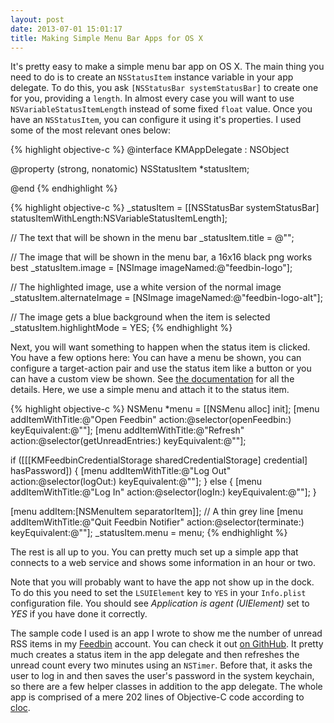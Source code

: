 ```yaml
---
layout: post
date: 2013-07-01 15:01:17
title: Making Simple Menu Bar Apps for OS X
---
```


It's pretty easy to make a simple menu bar app on OS X. The main thing you need to do is to create an `NSStatusItem` instance variable in your app delegate. To do this, you ask `[NSStatusBar systemStatusBar]` to create one for you, providing a `length`. In almost every case you will want to use `NSVariableStatusItemLength` instead of some fixed `float` value. Once you have an `NSStatusItem`, you can configure it using it's properties. I used some of the most relevant ones below:

{% highlight objective-c %}
@interface KMAppDelegate : NSObject <NSApplicationDelegate>

@property (strong, nonatomic) NSStatusItem *statusItem;
    
@end
{% endhighlight %}

{% highlight objective-c %}
_statusItem = [[NSStatusBar systemStatusBar] statusItemWithLength:NSVariableStatusItemLength];

// The text that will be shown in the menu bar
_statusItem.title = @"";

// The image that will be shown in the menu bar, a 16x16 black png works best
_statusItem.image = [NSImage imageNamed:@"feedbin-logo"];

// The highlighted image, use a white version of the normal image
_statusItem.alternateImage = [NSImage imageNamed:@"feedbin-logo-alt"];

// The image gets a blue background when the item is selected
_statusItem.highlightMode = YES;
{% endhighlight %}

Next, you will want something to happen when the status item is clicked. You have a few options here: You can have a menu be shown, you can configure a target-action pair and use the status item like a button or you can have a custom view be shown. See [the documentation](https://developer.apple.com/library/mac/#documentation/Cocoa/Reference/ApplicationKit/Classes/NSStatusItem_Class/Reference/Reference.html) for all the details. Here, we use a simple menu and attach it to the status item.

{% highlight objective-c %}
NSMenu *menu = [[NSMenu alloc] init];
[menu addItemWithTitle:@"Open Feedbin" action:@selector(openFeedbin:) keyEquivalent:@""];
[menu addItemWithTitle:@"Refresh" action:@selector(getUnreadEntries:) keyEquivalent:@""];

if ([[[KMFeedbinCredentialStorage sharedCredentialStorage] credential] hasPassword]) {
    [menu addItemWithTitle:@"Log Out" action:@selector(logOut:) keyEquivalent:@""];
} else {
    [menu addItemWithTitle:@"Log In" action:@selector(logIn:) keyEquivalent:@""];
}

[menu addItem:[NSMenuItem separatorItem]]; // A thin grey line
[menu addItemWithTitle:@"Quit Feedbin Notifier" action:@selector(terminate:) keyEquivalent:@""];
_statusItem.menu = menu;
{% endhighlight %}

The rest is all up to you. You can pretty much set up a simple app that connects to a web service and shows some information in an hour or two.

Note that you will probably want to have the app not show up in the dock. To do this you need to set the `LSUIElement` key to `YES` in your `Info.plist` configuration file. You should see *Application is agent (UIElement)* set to *YES* if you have done it correctly.

The sample code I used is an app I wrote to show me the number of unread RSS items in my [Feedbin](https://feedbin.me) account. You can check it out [on GithHub](https://github.com/kmikael/FeedbinNotifier). It pretty much creates a status item in the app delegate and then refreshes the unread count every two minutes using an `NSTimer`. Before that, it asks the user to log in and then saves the user's password in the system keychain, so there are a few helper classes in addition to the app delegate. The whole app is comprised of a mere 202 lines of Objective-C code according to [cloc](http://cloc.sourceforge.net).
